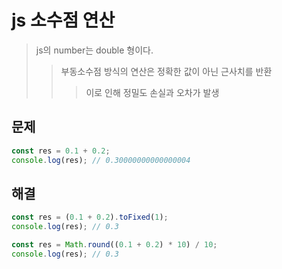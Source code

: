 # js 소수점 연산

> js의 number는 double 형이다.
>
> > 부동소수점 방식의 연산은 정확한 값이 아닌 근사치를 반환
> >
> > > 이로 인해 정밀도 손실과 오차가 발생

## 문제

```js
const res = 0.1 + 0.2;
console.log(res); // 0.30000000000000004
```

## 해결

```js
const res = (0.1 + 0.2).toFixed(1);
console.log(res); // 0.3

const res = Math.round((0.1 + 0.2) * 10) / 10;
console.log(res); // 0.3
```
